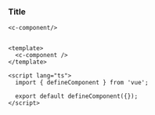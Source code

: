 ### Title

```vue
<c-component/>
```

```vue

<template>
  <c-component />
</template>

<script lang="ts">
  import { defineComponent } from 'vue';

  export default defineComponent({});
</script>
```

